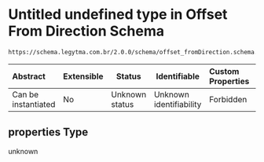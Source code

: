 # Untitled undefined type in Offset From Direction Schema

```txt
https://schema.legytma.com.br/2.0.0/schema/offset_fromDirection.schema.json#/properties
```




| Abstract            | Extensible | Status         | Identifiable            | Custom Properties | Additional Properties | Access Restrictions | Defined In                                                                                              |
| :------------------ | ---------- | -------------- | ----------------------- | :---------------- | --------------------- | ------------------- | ------------------------------------------------------------------------------------------------------- |
| Can be instantiated | No         | Unknown status | Unknown identifiability | Forbidden         | Allowed               | none                | [offset_fromDirection.schema.json\*](../schema/offset_fromDirection.schema.json) |

## properties Type

unknown
